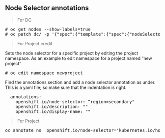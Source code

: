<h2>Node Selector annotations</h2>

<blockquote>
  For DC
</blockquote>
<pre>
# oc get nodes --show-labels=true
# oc patch dc/<dcname> -p '{"spec":{"template":{"spec":{"nodeSelector":{"<label_name>":"<label_value>"}}}}}'</pre>

<blockquote>
For Project credit
</blockquote>
<p>Sets the node selector for a specific project by editing the project namespace. As an example to edit namespace for a project named “new project”</p>
<pre># oc edit namespace newproject</pre>
<p>Find the annotations section and add a node selector annotation as under. This is a yaml file; so make sure that the indentation is right.</p>
<pre>  annotations:
    openshift.io/node-selector: “region=secondary"
    openshift.io/description: ""
    openshift.io/display-name: ""</pre>
    
<blockquote>
For Project 
</blockquote>
<pre>
oc annotate ns <target-proj> openshift.io/node-selector='kubernetes.io/hostname=app1.ap.ex.io'
</pre>
